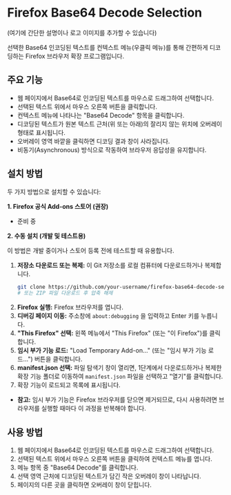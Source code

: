 # Firefox Base64 Decode Selection

(여기에 간단한 설명이나 로고 이미지를 추가할 수 있습니다)

선택한 Base64 인코딩된 텍스트를 컨텍스트 메뉴(우클릭 메뉴)를 통해 간편하게 디코딩하는 Firefox 브라우저 확장 프로그램입니다.

## 주요 기능

*   웹 페이지에서 Base64로 인코딩된 텍스트를 마우스로 드래그하여 선택합니다.
*   선택된 텍스트 위에서 마우스 오른쪽 버튼을 클릭합니다.
*   컨텍스트 메뉴에 나타나는 "Base64 Decode" 항목을 클릭합니다.
*   디코딩된 텍스트가 원본 텍스트 근처(위 또는 아래)의 잘리지 않는 위치에 오버레이 형태로 표시됩니다.
*   오버레이 영역 바깥을 클릭하면 디코딩 결과 창이 사라집니다.
*   비동기(Asynchronous) 방식으로 작동하여 브라우저 응답성을 유지합니다.

## 설치 방법

두 가지 방법으로 설치할 수 있습니다:

**1. Firefox 공식 Add-ons 스토어 (권장)**

*   준비 중

**2. 수동 설치 (개발 및 테스트용)**

이 방법은 개발 중이거나 스토어 등록 전에 테스트할 때 유용합니다.

1.  **저장소 다운로드 또는 복제:** 이 Git 저장소를 로컬 컴퓨터에 다운로드하거나 복제합니다.
    ```bash
    git clone https://github.com/your-username/firefox-base64-decode-selection.git
    # 또는 ZIP 파일 다운로드 후 압축 해제
    ```
2.  **Firefox 실행:** Firefox 브라우저를 엽니다.
3.  **디버깅 페이지 이동:** 주소창에 `about:debugging` 을 입력하고 Enter 키를 누릅니다.
4.  **"This Firefox" 선택:** 왼쪽 메뉴에서 "This Firefox" (또는 "이 Firefox")를 클릭합니다.
5.  **임시 부가 기능 로드:** "Load Temporary Add-on..." (또는 "임시 부가 기능 로드...") 버튼을 클릭합니다.
6.  **manifest.json 선택:** 파일 탐색기 창이 열리면, 1단계에서 다운로드하거나 복제한 확장 기능 폴더로 이동하여 `manifest.json` 파일을 선택하고 "열기"를 클릭합니다.
7.  확장 기능이 로드되고 목록에 표시됩니다.

*   **참고:** 임시 부가 기능은 Firefox 브라우저를 닫으면 제거되므로, 다시 사용하려면 브라우저를 실행할 때마다 이 과정을 반복해야 합니다.

## 사용 방법

1.  웹 페이지에서 Base64로 인코딩된 텍스트를 마우스로 드래그하여 선택합니다.
2.  선택된 텍스트 위에서 마우스 오른쪽 버튼을 클릭하여 컨텍스트 메뉴를 엽니다.
3.  메뉴 항목 중 "Base64 Decode"를 클릭합니다.
4.  선택 영역 근처에 디코딩된 텍스트가 담긴 작은 오버레이 창이 나타납니다.
5.  페이지의 다른 곳을 클릭하면 오버레이 창이 닫힙니다.
